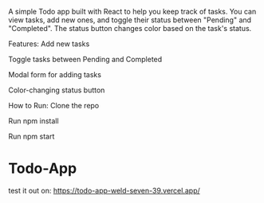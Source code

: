 A simple Todo app built with React to help you keep track of tasks. You can view tasks, add new ones, and toggle their status between "Pending" and "Completed". The status button changes color based on the task's status.

Features:
Add new tasks

Toggle tasks between Pending and Completed

Modal form for adding tasks

Color-changing status button

How to Run:
Clone the repo

Run npm install

Run npm start
# Todo-App


test it out on:
https://todo-app-weld-seven-39.vercel.app/
